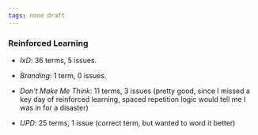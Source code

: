 ```yaml
---
tags: none draft
---
```



### Reinforced Learning

* *IxD*: 36 terms, 5 issues.

* *Branding*: 1 term, 0 issues.

* *Don't Make Me Think*: 11 terms, 3 issues (pretty good, since I missed a key day of reinforced learning, spaced repetition logic would tell me I was in for a disaster)

* *UPD*: 25 terms, 1 issue (correct term, but wanted to word it better)
